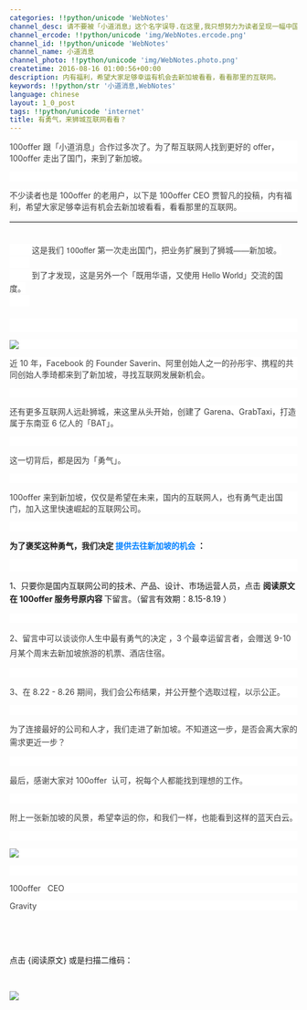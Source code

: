 ```yaml
---
categories: !!python/unicode 'WebNotes'
channel_desc: 请不要被「小道消息」这个名字误导.在这里,我只想努力为读者呈现一幅中国互联网的清明上河图.
channel_ercode: !!python/unicode 'img/WebNotes.ercode.png'
channel_id: !!python/unicode 'WebNotes'
channel_name: 小道消息
channel_photo: !!python/unicode 'img/WebNotes.photo.png'
createtime: 2016-08-16 01:00:56+00:00
description: 内有福利，希望大家足够幸运有机会去新加坡看看，看看那里的互联网。
keywords: !!python/str '小道消息,WebNotes'
language: chinese
layout: 1_0_post
tags: !!python/unicode 'internet'
title: 有勇气，来狮城互联网看看？
---
```

<div class="rich_media_content" id="js_content">
<p style="max-width: 100%; min-height: 1em; color: rgb(62, 62, 62); font-variant-ligatures: normal; orphans: 2; widows: 2; background-color: rgb(255, 255, 255); box-sizing: border-box !important; word-wrap: break-word !important;">
         100offer 跟「小道消息」合作过多次了。为了帮互联网人找到更好的 offer，100offer 走出了国门，来到了新加坡。
        </p>
<p style="max-width: 100%; min-height: 1em; color: rgb(62, 62, 62); font-variant-ligatures: normal; orphans: 2; widows: 2; background-color: rgb(255, 255, 255); box-sizing: border-box !important; word-wrap: break-word !important;">
<br style="max-width: 100%; box-sizing: border-box !important; word-wrap: break-word !important;"/>
</p>
<p style="max-width: 100%; min-height: 1em; color: rgb(62, 62, 62); font-variant-ligatures: normal; orphans: 2; widows: 2; background-color: rgb(255, 255, 255); box-sizing: border-box !important; word-wrap: break-word !important;">
         不少读者也是 100offer 的老用户，以下是 100offer CEO 贾智凡的投稿，内有福利，希望大家足够幸运有机会去新加坡看看，看看那里的互联网。
        </p>
<hr style="font-family: Lato, Helvetica, Arial, freesans, clean, sans-serif; border-right-width: 0px; border-bottom-width: 0px; border-left-width: 0px; border-top-style: solid; border-top-color: rgb(234, 234, 234); height: 1px; margin-top: 1em; margin-bottom: 1em; color: rgb(51, 51, 51); white-space: normal;"/>
<p style="font-family: Lato, Helvetica, Arial, freesans, clean, sans-serif; border: 0px; margin-top: 1em; margin-bottom: 1.5em; outline: 0px; line-height: 1.5em; color: rgb(51, 51, 51); white-space: normal;">
<span style="color: rgb(62, 62, 62); orphans: 2; white-space: pre-wrap; widows: 2; background-color: rgb(255, 255, 255); font-family: 'Helvetica Neue', Helvetica, 'Hiragino Sans GB', 'Microsoft YaHei', Arial, sans-serif; max-width: 100%; line-height: 1.6; box-sizing: border-box !important; word-wrap: break-word !important;">
          这是我们 100offer 第一次走出国门，把业务扩展到了狮城——新加坡。
         </span>
<span style="color: rgb(62, 62, 62); orphans: 2; white-space: pre-wrap; widows: 2; background-color: rgb(255, 255, 255); font-family: 'Helvetica Neue', Helvetica, 'Hiragino Sans GB', 'Microsoft YaHei', Arial, sans-serif; max-width: 100%; line-height: 1.6; box-sizing: border-box !important; word-wrap: break-word !important;">
          到了才发现，这是另外一个「既用华语，又使用 Hello World」交流的国度。
         </span>
<br/>
</p>
<p style="max-width: 100%; min-height: 1em; color: rgb(62, 62, 62); font-variant-ligatures: normal; orphans: 2; widows: 2; background-color: rgb(255, 255, 255); box-sizing: border-box !important; word-wrap: break-word !important;">
<span style="max-width: 100%; line-height: 1.6; box-sizing: border-box !important; word-wrap: break-word !important;">
<br/>
</span>
</p>
<p style="max-width: 100%; min-height: 1em; color: rgb(62, 62, 62); font-variant-ligatures: normal; orphans: 2; widows: 2; background-color: rgb(255, 255, 255); box-sizing: border-box !important; word-wrap: break-word !important;">
<span style="max-width: 100%; line-height: 1.6; box-sizing: border-box !important; word-wrap: break-word !important;">
<img data-ratio="0.75" data-s="300,640" data-src="" data-type="jpeg" data-w="" src="{{ '/img/ow5rEn8QGlFiav9iaIqOxXqiahudBa8JzyJQ9zqgUPfia0zlXUmbAIWJUdYkzU0RrhBPibzclJc3unlYsJalicNskJFg.jpeg' | prepend: site.img | replace: '//','/' }}"/>
<br/>
</span>
</p>
<p style="max-width: 100%; min-height: 1em; color: rgb(62, 62, 62); font-variant-ligatures: normal; orphans: 2; widows: 2; background-color: rgb(255, 255, 255); box-sizing: border-box !important; word-wrap: break-word !important;">
         近 10 年，Facebook 的 Founder Saverin、阿里创始人之一的孙彤宇、携程的共同创始人季琦都来到了新加坡，寻找互联网发展新机会。
         <br/>
</p>
<p style="max-width: 100%; min-height: 1em; color: rgb(62, 62, 62); font-variant-ligatures: normal; orphans: 2; widows: 2; background-color: rgb(255, 255, 255); box-sizing: border-box !important; word-wrap: break-word !important;">
<br style="max-width: 100%; box-sizing: border-box !important; word-wrap: break-word !important;"/>
</p>
<p style="max-width: 100%; min-height: 1em; color: rgb(62, 62, 62); font-variant-ligatures: normal; orphans: 2; widows: 2; background-color: rgb(255, 255, 255); box-sizing: border-box !important; word-wrap: break-word !important;">
         还有更多互联网人远赴狮城，来这里从头开始，创建了 Garena、GrabTaxi，打造属于东南亚 6 亿人的「BAT」。
        </p>
<p style="max-width: 100%; min-height: 1em; color: rgb(62, 62, 62); font-variant-ligatures: normal; orphans: 2; widows: 2; background-color: rgb(255, 255, 255); box-sizing: border-box !important; word-wrap: break-word !important;">
<br style="max-width: 100%; box-sizing: border-box !important; word-wrap: break-word !important;"/>
</p>
<p style="max-width: 100%; min-height: 1em; color: rgb(62, 62, 62); font-variant-ligatures: normal; orphans: 2; widows: 2; background-color: rgb(255, 255, 255); box-sizing: border-box !important; word-wrap: break-word !important;">
         这一切背后，都是因为「勇气」。
        </p>
<p style="max-width: 100%; min-height: 1em; color: rgb(62, 62, 62); font-variant-ligatures: normal; orphans: 2; widows: 2; background-color: rgb(255, 255, 255); box-sizing: border-box !important; word-wrap: break-word !important;">
<br style="max-width: 100%; box-sizing: border-box !important; word-wrap: break-word !important;"/>
</p>
<p style="max-width: 100%; min-height: 1em; color: rgb(62, 62, 62); font-variant-ligatures: normal; orphans: 2; widows: 2; background-color: rgb(255, 255, 255); box-sizing: border-box !important; word-wrap: break-word !important;">
         100offer 来到新加坡，仅仅是希望在未来，国内的互联网人，也有勇气走出国门，加入这里快速崛起的互联网公司。
        </p>
<p style="max-width: 100%; min-height: 1em; color: rgb(62, 62, 62); font-variant-ligatures: normal; orphans: 2; widows: 2; background-color: rgb(255, 255, 255); box-sizing: border-box !important; word-wrap: break-word !important;">
<br style="max-width: 100%; box-sizing: border-box !important; word-wrap: break-word !important;"/>
</p>
<p>
<strong>
          为了褒奖这种勇气，我们决定
          <span style="color: rgb(0, 128, 255);">
           提供去往新加坡的机会
          </span>
          ：
         </strong>
</p>
<p style="max-width: 100%; min-height: 1em; color: rgb(62, 62, 62); font-variant-ligatures: normal; orphans: 2; widows: 2; background-color: rgb(255, 255, 255); box-sizing: border-box !important; word-wrap: break-word !important;">
<span style="max-width: 100%; line-height: 1.6; box-sizing: border-box !important; word-wrap: break-word !important;">
<br style="max-width: 100%; box-sizing: border-box !important; word-wrap: break-word !important;"/>
</span>
</p>
<p>
<span style="max-width: 100%; line-height: 1.6; box-sizing: border-box !important; word-wrap: break-word !important;">
          1、只要你是国内互联网公司的技术、产品、设计、市场运营人员，点击
         </span>
<strong>
          阅读原文在 100offer 服务号原内容
         </strong>
<span style="max-width: 100%; line-height: 1.6; box-sizing: border-box !important; word-wrap: break-word !important;">
          下留言。（留言有效期：8.15-8.19 ）
         </span>
</p>
<p style="max-width: 100%; min-height: 1em; color: rgb(62, 62, 62); font-variant-ligatures: normal; orphans: 2; widows: 2; background-color: rgb(255, 255, 255); box-sizing: border-box !important; word-wrap: break-word !important;">
<br style="max-width: 100%; box-sizing: border-box !important; word-wrap: break-word !important;"/>
</p>
<p style="max-width: 100%; min-height: 1em; color: rgb(62, 62, 62); font-variant-ligatures: normal; orphans: 2; widows: 2; background-color: rgb(255, 255, 255); box-sizing: border-box !important; word-wrap: break-word !important;">
         2、留言中可以谈谈你人生中最有勇气的决定
         <span style="max-width: 100%; line-height: 25.6px; box-sizing: border-box !important; word-wrap: break-word !important;">
          ，3 个最幸运留言者，会赠送 9-10 月某个周末去新加坡旅游的机票、酒店住宿。
         </span>
</p>
<p style="max-width: 100%; min-height: 1em; color: rgb(62, 62, 62); font-variant-ligatures: normal; orphans: 2; widows: 2; background-color: rgb(255, 255, 255); box-sizing: border-box !important; word-wrap: break-word !important;">
<br style="max-width: 100%; box-sizing: border-box !important; word-wrap: break-word !important;"/>
</p>
<p style="max-width: 100%; min-height: 1em; color: rgb(62, 62, 62); font-variant-ligatures: normal; orphans: 2; widows: 2; background-color: rgb(255, 255, 255); box-sizing: border-box !important; word-wrap: break-word !important;">
         3、在 8.22 - 8.26 期间，我们会公布结果，并公开整个选取过程，以示公正。
        </p>
<p style="max-width: 100%; min-height: 1em; color: rgb(62, 62, 62); font-variant-ligatures: normal; orphans: 2; widows: 2; background-color: rgb(255, 255, 255); box-sizing: border-box !important; word-wrap: break-word !important;">
<br style="max-width: 100%; box-sizing: border-box !important; word-wrap: break-word !important;"/>
</p>
<p style="max-width: 100%; min-height: 1em; color: rgb(62, 62, 62); font-variant-ligatures: normal; orphans: 2; widows: 2; background-color: rgb(255, 255, 255); box-sizing: border-box !important; word-wrap: break-word !important;">
<span style="max-width: 100%; line-height: 1.6; box-sizing: border-box !important; word-wrap: break-word !important;">
          为了连接最好的公司和人才，我们走进了新加坡。不知道这一步，是否会离大家的需求更近一步？
         </span>
<br style="max-width: 100%; box-sizing: border-box !important; word-wrap: break-word !important;"/>
</p>
<p style="max-width: 100%; min-height: 1em; color: rgb(62, 62, 62); font-variant-ligatures: normal; orphans: 2; widows: 2; background-color: rgb(255, 255, 255); box-sizing: border-box !important; word-wrap: break-word !important;">
<br style="max-width: 100%; box-sizing: border-box !important; word-wrap: break-word !important;"/>
</p>
<p style="max-width: 100%; min-height: 1em; color: rgb(62, 62, 62); font-variant-ligatures: normal; orphans: 2; widows: 2; background-color: rgb(255, 255, 255); box-sizing: border-box !important; word-wrap: break-word !important;">
         最后，感谢大家对 100offer  认可，祝每个人都能找到理想的工作。
        </p>
<p style="max-width: 100%; min-height: 1em; color: rgb(62, 62, 62); font-variant-ligatures: normal; orphans: 2; widows: 2; background-color: rgb(255, 255, 255); box-sizing: border-box !important; word-wrap: break-word !important;">
<br style="max-width: 100%; box-sizing: border-box !important; word-wrap: break-word !important;"/>
</p>
<p style="max-width: 100%; min-height: 1em; color: rgb(62, 62, 62); font-variant-ligatures: normal; orphans: 2; widows: 2; background-color: rgb(255, 255, 255); box-sizing: border-box !important; word-wrap: break-word !important;">
         附上一张新加坡的风景，希望幸运的你，和我们一样，也能看到这样的蓝天白云。
        </p>
<p style="max-width: 100%; min-height: 1em; color: rgb(62, 62, 62); font-variant-ligatures: normal; orphans: 2; widows: 2; background-color: rgb(255, 255, 255); box-sizing: border-box !important; word-wrap: break-word !important;">
<br style="max-width: 100%; box-sizing: border-box !important; word-wrap: break-word !important;"/>
</p>
<p style="max-width: 100%; min-height: 1em; color: rgb(62, 62, 62); font-variant-ligatures: normal; orphans: 2; widows: 2; background-color: rgb(255, 255, 255); box-sizing: border-box !important; word-wrap: break-word !important;">
<img data-ratio="0.6438848920863309" data-s="300,640" data-src="" data-type="png" data-w="" src="{{ '/img/ow5rEn8QGlGYnub2DDz4f6cM1ckSNnIjHWicEhibqfP8lIJiaicq7ReM1pJdeT89MbO4lQtib5l5pEMnNjsTLicBvhaw.png' | prepend: site.img | replace: '//','/' }}"/>
<br/>
</p>
<p style="max-width: 100%; min-height: 1em; color: rgb(62, 62, 62); font-variant-ligatures: normal; orphans: 2; widows: 2; background-color: rgb(255, 255, 255); box-sizing: border-box !important; word-wrap: break-word !important;">
<br style="max-width: 100%; box-sizing: border-box !important; word-wrap: break-word !important;"/>
</p>
<p style="max-width: 100%; min-height: 1em; color: rgb(62, 62, 62); font-variant-ligatures: normal; orphans: 2; widows: 2; background-color: rgb(255, 255, 255); box-sizing: border-box !important; word-wrap: break-word !important;">
         100offer   CEO
        </p>
<p style="max-width: 100%; min-height: 1em; color: rgb(62, 62, 62); font-variant-ligatures: normal; orphans: 2; widows: 2; background-color: rgb(255, 255, 255); box-sizing: border-box !important; word-wrap: break-word !important;">
         Gravity
        </p>
<p>
<br/>
</p>
<p>
<br/>
</p>
<p>
         点击 {阅读原文} 或是扫描二维码：
        </p>
<p>
<br/>
</p>
<p>
<img data-ratio="1" data-s="300,640" data-src="" data-type="jpeg" data-w="430" src="{{ '/img/ow5rEn8QGlFiav9iaIqOxXqiahudBa8JzyJB9uTzNhic3UEJgLWVYunxS1DJx4vHr5KAVOIq1UZSfhrXFbNibmovPwg.jpeg' | prepend: site.img | replace: '//','/' }}"/>
<br/>
</p>
</div>